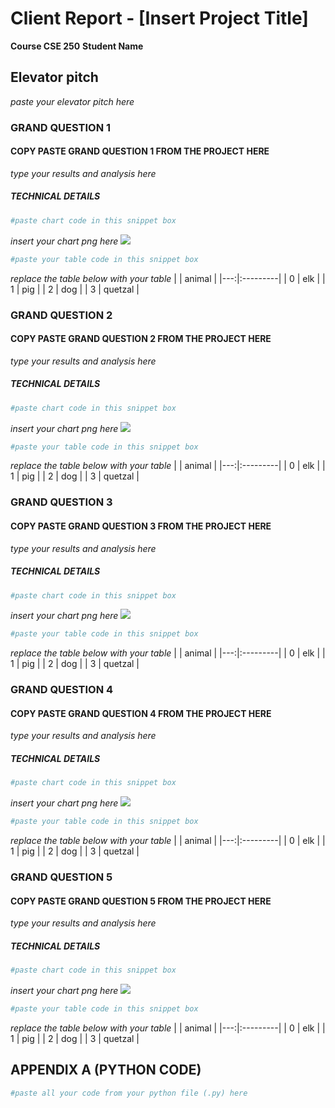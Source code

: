 # Client Report - [Insert Project Title]
__Course CSE 250__
__Student Name__

## Elevator pitch

_paste your elevator pitch here_

### GRAND QUESTION 1
#### COPY PASTE GRAND QUESTION 1 FROM THE PROJECT HERE
_type your results and analysis here_

##### TECHNICAL DETAILS

```python 
#paste chart code in this snippet box
```

_insert your chart png here_
![](CHART.png)

```python 
#paste your table code in this snippet box
```
_replace the table below with your table_
|    | animal   |
|---:|:---------|
|  0 | elk      |
|  1 | pig      |
|  2 | dog      |
|  3 | quetzal  |

### GRAND QUESTION 2
#### COPY PASTE GRAND QUESTION 2 FROM THE PROJECT HERE
_type your results and analysis here_

##### TECHNICAL DETAILS

```python 
#paste chart code in this snippet box
```

_insert your chart png here_
![](CHART.png)

```python 
#paste your table code in this snippet box
```
_replace the table below with your table_
|    | animal   |
|---:|:---------|
|  0 | elk      |
|  1 | pig      |
|  2 | dog      |
|  3 | quetzal  |

### GRAND QUESTION 3
#### COPY PASTE GRAND QUESTION 3 FROM THE PROJECT HERE
_type your results and analysis here_

##### TECHNICAL DETAILS

```python 
#paste chart code in this snippet box
```

_insert your chart png here_
![](CHART.png)

```python 
#paste your table code in this snippet box
```
_replace the table below with your table_
|    | animal   |
|---:|:---------|
|  0 | elk      |
|  1 | pig      |
|  2 | dog      |
|  3 | quetzal  |

### GRAND QUESTION 4
#### COPY PASTE GRAND QUESTION 4 FROM THE PROJECT HERE
_type your results and analysis here_

##### TECHNICAL DETAILS

```python 
#paste chart code in this snippet box
```

_insert your chart png here_
![](CHART.png)

```python 
#paste your table code in this snippet box
```
_replace the table below with your table_
|    | animal   |
|---:|:---------|
|  0 | elk      |
|  1 | pig      |
|  2 | dog      |
|  3 | quetzal  |

### GRAND QUESTION 5
#### COPY PASTE GRAND QUESTION 5 FROM THE PROJECT HERE
_type your results and analysis here_

##### TECHNICAL DETAILS

```python 
#paste chart code in this snippet box
```

_insert your chart png here_
![](CHART.png)

```python 
#paste your table code in this snippet box
```
_replace the table below with your table_
|    | animal   |
|---:|:---------|
|  0 | elk      |
|  1 | pig      |
|  2 | dog      |
|  3 | quetzal  |

## APPENDIX A (PYTHON CODE)
```python
#paste all your code from your python file (.py) here
```
